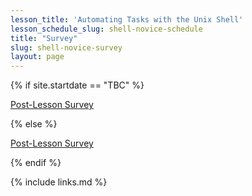 ```yaml
---
lesson_title: 'Automating Tasks with the Unix Shell'
lesson_schedule_slug: shell-novice-schedule
title: "Survey"
slug: shell-novice-survey
layout: page
---
```


{% if site.startdate == "TBC" %}
<p><a href="https://docs.google.com/forms/d/e/1FAIpQLScX7g5AZ6sV7TzA4VPPrvBua55lD_rnif6GiPD2_TnuNBBlpg/viewform?usp=pp_url&entry.1679853141={{ site.form_title }}">Post-Lesson Survey</a></p>
{% else %}
<p><a href="https://docs.google.com/forms/d/e/1FAIpQLScX7g5AZ6sV7TzA4VPPrvBua55lD_rnif6GiPD2_TnuNBBlpg/viewform?usp=pp_url&entry.1679853141={{ site.form_title }}&entry.1100485531={{ site.startdate }}">Post-Lesson Survey</a></p>
{% endif %}

{% include links.md %}
